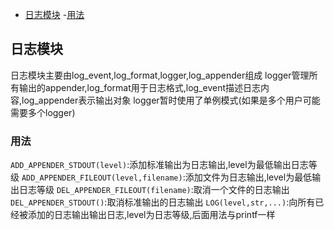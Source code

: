 - [日志模块](#日志模块)
  -[用法](#用法)
## 日志模块
日志模块主要由log_event,log_format,logger,log_appender组成
logger管理所有输出的appender,log_format用于日志格式,log_event描述日志内容,log_appender表示输出对象
logger暂时使用了单例模式(如果是多个用户可能需要多个logger)
### 用法
`ADD_APPENDER_STDOUT(level)`:添加标准输出为日志输出,level为最低输出日志等级
`ADD_APPENDER_FILEOUT(level,filename)`:添加文件为日志输出,level为最低输出日志等级
`DEL_APPENDER_FILEOUT(filename)`:取消一个文件的日志输出
`DEL_APPENDER_STDOUT()`:取消标准输出的日志输出
`LOG(level,str,...)`:向所有已经被添加的日志输出输出日志,level为日志等级,后面用法与printf一样
